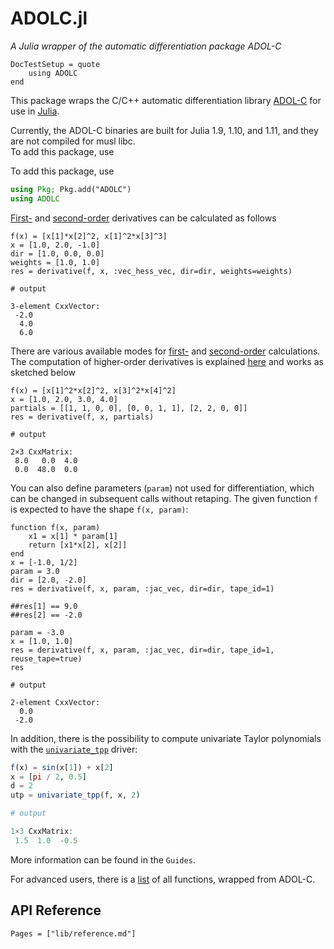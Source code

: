 # ADOLC.jl

*A Julia wrapper of the automatic differentiation package ADOL-C*



```@meta
DocTestSetup = quote
    using ADOLC
end
```

 
This package wraps the C/C++ automatic differentiation library [ADOL-C](https://github.com/coin-or/ADOL-C) for use in [Julia](https://julialang.org/). 

Currently, the ADOL-C binaries are built for Julia 1.9, 1.10, and 1.11, and they are not compiled for musl libc.  
To add this package, use

To add this package, use
```jl
using Pkg; Pkg.add("ADOLC")
using ADOLC
```
[First-](@ref "First-Order") and [second-order](@ref "Second-Order") derivatives can be calculated as follows
```jldoctest
f(x) = [x[1]*x[2]^2, x[1]^2*x[3]^3]
x = [1.0, 2.0, -1.0]
dir = [1.0, 0.0, 0.0]
weights = [1.0, 1.0]
res = derivative(f, x, :vec_hess_vec, dir=dir, weights=weights)

# output

3-element CxxVector:
 -2.0
  4.0
  6.0
```
There are various available modes for [first-](@ref "First-Order") and [second-order](@ref "Second-Order") calculations. The computation of higher-order derivatives is explained [here](@ref "Higher-Order") and works as sketched below
```jldoctest
f(x) = [x[1]^2*x[2]^2, x[3]^2*x[4]^2]
x = [1.0, 2.0, 3.0, 4.0]
partials = [[1, 1, 0, 0], [0, 0, 1, 1], [2, 2, 0, 0]]
res = derivative(f, x, partials)

# output

2×3 CxxMatrix:
 8.0   0.0  4.0
 0.0  48.0  0.0
```

You can also define parameters (`param`) not used for differentiation, which can be changed 
in subsequent calls without retaping. The given function `f` is expected to have the shape `f(x, param)`:
```jldoctest
function f(x, param)
    x1 = x[1] * param[1]
    return [x1*x[2], x[2]] 
end
x = [-1.0, 1/2]
param = 3.0
dir = [2.0, -2.0]
res = derivative(f, x, param, :jac_vec, dir=dir, tape_id=1)

##res[1] == 9.0
##res[2] == -2.0

param = -3.0
x = [1.0, 1.0]
res = derivative(f, x, param, :jac_vec, dir=dir, tape_id=1, reuse_tape=true)
res 

# output

2-element CxxVector:
  0.0
 -2.0
```

In addition, there is the possibility to compute univariate Taylor polynomials with the [`univariate_tpp`](@ref) driver:
```jl
f(x) = sin(x[1]) + x[2]
x = [pi / 2, 0.5]
d = 2
utp = univariate_tpp(f, x, 2)

# output

1×3 CxxMatrix:
 1.5  1.0  -0.5
```
More information can be found in the `Guides`.


For advanced users, there is a [list](@ref "List of wrapped ADOL-C drivers") of all functions, wrapped from ADOL-C.



## API Reference
```@index
Pages = ["lib/reference.md"]
```

```@bibliography
```

